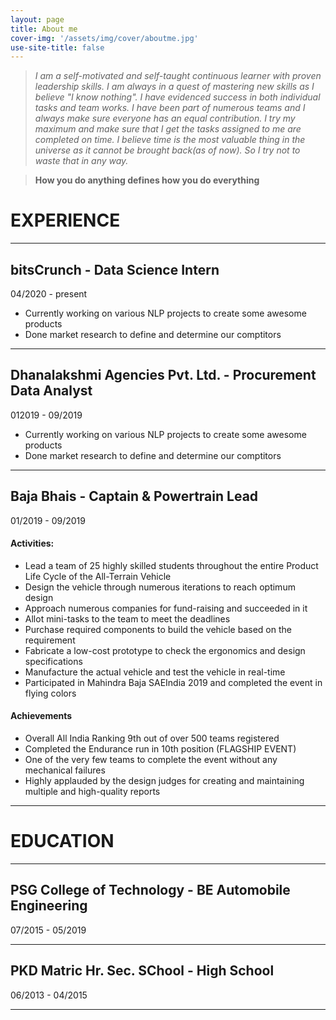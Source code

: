 ```yaml
---
layout: page
title: About me
cover-img: '/assets/img/cover/aboutme.jpg'
use-site-title: false
---
```


>*I am a self-motivated and self-taught continuous learner with proven leadership skills. I am always in a quest of mastering new skills as I believe "I know nothing". I have evidenced success in both individual tasks and team works. I have been part of numerous teams and I always make sure everyone has an equal contribution. I try my maximum and make sure that I get the tasks assigned to me are completed on time. I believe time is the most valuable thing in the universe as it cannot be brought back(as of now). So I try not to waste that in any way.*

> **How you do anything defines how you do everything**

# EXPERIENCE

---
## bitsCrunch - **Data Science Intern**
04/2020 - present
* Currently working on various NLP projects to create some awesome products
* Done market research to define and determine our comptitors

---
## Dhanalakshmi Agencies Pvt. Ltd. - **Procurement Data Analyst**
012019 - 09/2019
* Currently working on various NLP projects to create some awesome products
* Done market research to define and determine our comptitors

---

## Baja Bhais - **Captain & Powertrain Lead**
01/2019 - 09/2019
#### Activities:
* Lead a team of 25 highly skilled students throughout the entire Product Life Cycle of the All-Terrain Vehicle
* Design the vehicle through numerous iterations to reach optimum design
* Approach numerous companies for fund-raising and succeeded in it
* Allot mini-tasks to the team to meet the deadlines
* Purchase required components to build the vehicle based on the requirement
* Fabricate a low-cost prototype to check the ergonomics and design specifications
* Manufacture the actual vehicle and test the vehicle in real-time
* Participated in Mahindra Baja SAEIndia 2019 and completed the event in flying colors

#### Achievements
* Overall All India Ranking 9th out of over 500 teams registered
* Completed the Endurance run in 10th position (FLAGSHIP EVENT)
* One of the very few teams to complete the event without any mechanical failures
* Highly applauded by the design judges for creating and maintaining multiple and high-quality reports

---

# EDUCATION

---
## PSG College of Technology - **BE Automobile Engineering**
07/2015 - 05/2019

---
## PKD Matric Hr. Sec. SChool - **High School**
06/2013 - 04/2015

---
